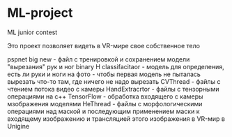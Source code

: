 # ML-project
ML junior contest

Это проект позволяет видеть в VR-мире свое собственное тело

pspnet big new - файл с тренировкой и сохранением модели "вырезания" рук и ног
binary H classifacitaor - модель для определения, есть ли руки и ноги на фото - чтобы первая модель не пыталась вырезать что-то там, где ничего не надо вырезать
CVThread - файлы с чтением потока видео с камеры
HandExtracrtor - файлы с тензорными операциями на c++ TensorFlow - обработка входящего с камеры мзображения моделями
HeThread - файлы с морфологическими операциями над маской и последующим применением маски к входящему изображению и трансляцией этого изображения в VR-мир в Unigine
